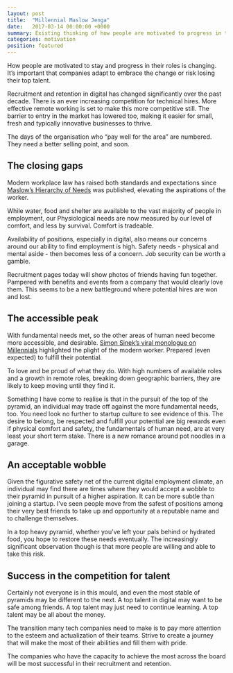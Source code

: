 ```yaml
---
layout: post
title:  "Millennial Maslow Jenga"
date:   2017-03-14 00:00:00 +0000
summary: Existing thinking of how people are motivated to progress in their roles is changing. It’s important that companies adapt to embrace it or risk losing their top talent.
categories: motivation
position: featured
---
```

How people are motivated to stay and progress in their roles is changing. It’s important that companies adapt to embrace the change or risk losing their top talent.

Recruitment and retention in digital has changed significantly over the past decade. There is an ever increasing competition for technical hires. More effective remote working is set to make this more competitive still. The barrier to entry in the market has lowered too, making it easier for small, fresh and typically innovative businesses to thrive.

The days of the organisation who “pay well for the area” are numbered. They need a better selling point, and soon.

## The closing gaps

Modern workplace law has raised both standards and expectations since [Maslow’s Hierarchy of Needs](http://www.simplypsychology.org/maslow.html) was published, elevating the aspirations of the worker.  

While water, food and shelter are available to the vast majority of people in employment, our Physiological needs are now measured by our level of comfort, and less by survival. Comfort is tradeable.

Availability of positions, especially in digital, also means our concerns around our ability to find employment is high. Safety needs - physical and mental aside - then becomes less of a concern. Job security can be worth a gamble.

Recruitment pages today will show photos of friends having fun together. Pampered with benefits and events from a company that would clearly love them. This seems to be a new battleground where potential hires are won and lost.

## The accessible peak

With fundamental needs met, so the other areas of human need become more accessible, and desirable. [Simon Sinek’s viral monologue on Millennials](https://www.youtube.com/watch?v=hER0Qp6QJNU) highlighted the plight of the modern worker. Prepared (even expected) to fulfill their potential.

To love and be proud of what they do. With high numbers of available roles and a growth in remote roles, breaking down geographic barriers, they are likely to keep moving until they find it.

Something I have come to realise is that in the pursuit of the top of the pyramid, an individual  may trade off against the more fundamental needs, too. You need look no further to startup culture to see evidence of this. The desire to belong, be respected and fulfill your potential are big rewards even if physical comfort and safety, the fundamentals of human need, are at very least your short term stake. There is a new romance around pot noodles in a garage.

## An acceptable wobble

Given the figurative safety net of the current digital employment climate, an individual may find there are times where they would accept a wobble to their pyramid in pursuit of a higher aspiration. It can be more subtle than joining a startup. I’ve seen people move from the safest of positions among their very best friends to take up and opportunity at a reputable name and to challenge themselves.

In a top heavy pyramid, whether you’ve left your pals behind or hydrated food, you hope to restore these needs eventually. The increasingly significant observation though is that more people are willing and able to take this risk.

##  Success in the competition for talent

Certainly not everyone is in this mould, and even the most stable of pyramids may be different to the next. A top talent in digital may want to be safe among friends. A top talent may just need to continue learning. A top talent may be all about the money.

The transition many tech companies need to make is to pay more attention to the esteem and actualization of their teams. Strive to create a journey that will make the most of their abilities and fill them with pride.

The companies who have the capacity to achieve the most across the board will be most successful in their recruitment and retention.
